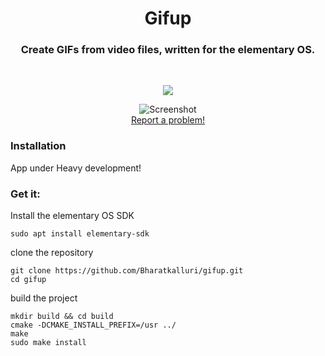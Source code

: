 <div>
  <h1 align="center">Gifup</h1>
  <h3 align="center">Create GIFs from video files, written for the elementary OS.</h3>
</div>

<br/>

<p align="center">
   <a href="https://github.com/bharatkalluri/gifup/blob/master/LICENSE">
    <img src="https://img.shields.io/badge/License-GPL--3.0-blue.svg">
   </a>
</p>

<p align="center">
    <img src="https://github.com/bharatkalluri/gifup/blob/master/data/images/screenshot.png" alt="Screenshot"> <br>
  <a href="https://github.com/bharatkalluri/gifup/issues/new"> Report a problem! </a>
</p>

### Installation

App under Heavy development!

### Get it:
Install the elementary OS SDK

```
sudo apt install elementary-sdk
```

clone the repository
```
git clone https://github.com/Bharatkalluri/gifup.git
cd gifup
```

build the project

```
mkdir build && cd build
cmake -DCMAKE_INSTALL_PREFIX=/usr ../
make
sudo make install
```
